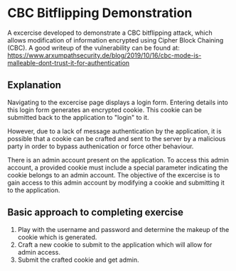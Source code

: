# CBC Bitflipping Demonstration

A excercise developed to demonstrate a CBC bitflipping attack, which allows modification of information encrypted using Cipher Block Chaining (CBC). A good writeup of the vulnerability can be found at: https://www.arxumpathsecurity.de/blog/2019/10/16/cbc-mode-is-malleable-dont-trust-it-for-authentication

## Explanation
Navigating to the excercise page displays a login form. Entering details into this login form generates an encrypted cookie. This cookie can be submitted back to the application to "login" to it.

However, due to a lack of message authentication by the application, it is possible that a cookie can be crafted and sent to the server by a malicious party in order to bypass authenication or force other behaviour.

There is an admin account present on the application. To access this admin account, a provided cookie must include a special parameter indicating the cookie belongs to an admin account. The objective of the excercise is to gain access to this admin account by modifying a cookie and submitting it to the application.

## Basic approach to completing exercise
1. Play with the username and password and determine the makeup of the cookie which is generated.
2. Craft a new cookie to submit to the application which will allow for admin access.
3. Submit the crafted cookie and get admin.


